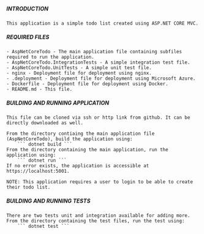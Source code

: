 ##### INTRODUCTION
    This application is a simple todo list created using ASP.NET CORE MVC. 

##### REQUIRED FILES
    - AspNetCoreTodo - The main application file containing subfiles required to run the application.
    - AspNetCoreTodo.IntegrationTests - A simple integration test file.
    - AspNetCoreTodo.UnitTests - A simple unit test file.
    - nginx - Deployment file for deployment using nginx.
    - .deployment - Deployment file for deployment using Microsoft Azure.
    - Dockerfile - Deployment file for deployment using Docker.
    - README.md - This file.

##### BUILDING AND RUNNING APPLICATION

    This file can be cloned via ssh or http link from github. It can be directly downloaded as well.

    From the directory contiaing the main application file (AspNetCoreTodo), build the application using:
        ``` dotnet build ```
    From the directory containing the main application, run the application using:
        ``` dotnet run ```
    If no error exists, the application is accessible at https://localhost:5001.
    
    NOTE: This application requires a user to login to be able to create their todo list.

##### BUILDING AND RUNNING TESTS
    There are two tests unit and integration available for adding more.
    From the directory containing the test files, run the test using:
        ``` dotnet test ```
    
    
    

